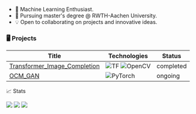 * 👀 Machine Learning Enthusiast.
* 📖 Pursuing master's degree @ RWTH-Aachen University.
* 💡 Open to collaborating on projects and innovative ideas.

### 🖥️ Projects 

| Title         | Technologies  | Status|
| ------------- |-------------  | ----- |
|[Transformer_Image_Completion](https://github.com/LukasBeckers/Transformer_Image_Completion "Transformer_Image_Completion")     |![TF](https://img.shields.io/badge/TF-black?style=flat-square&logo=tensorflow) ![OpenCV](https://img.shields.io/badge/OpenCV-black?style=flat-square&logo=opencv) | completed |
|[OCM_GAN](https://github.com/LukasBeckers/OCM_GAN "Oxidative Methane Coupling GAN")|![PyTorch](https://img.shields.io/badge/PyTorch-black?style=flat-square&logo=pytorch)| ongoing |



📈 Stats 

 
![](http://github-profile-summary-cards.vercel.app/api/cards/profile-details?username=LukasBeckers) ![](http://github-profile-summary-cards.vercel.app/api/cards/repos-per-language?username=LukasBeckers) ![](http://github-profile-summary-cards.vercel.app/api/cards/most-commit-language?username=LukasBeckers)

